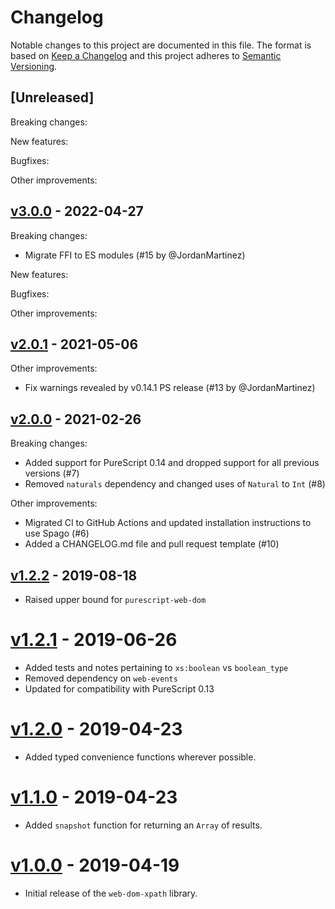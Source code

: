 # Changelog

Notable changes to this project are documented in this file. The format is based on [Keep a Changelog](https://keepachangelog.com/en/1.0.0/) and this project adheres to [Semantic Versioning](https://semver.org/spec/v2.0.0.html).

## [Unreleased]

Breaking changes:

New features:

Bugfixes:

Other improvements:

## [v3.0.0](https://github.com/purescript-web/purescript-web-dom-xpath/releases/tag/v3.0.0) - 2022-04-27

Breaking changes:
- Migrate FFI to ES modules (#15 by @JordanMartinez)

New features:

Bugfixes:

Other improvements:

## [v2.0.1](https://github.com/purescript-web/purescript-web-dom-xpath/releases/tag/v2.0.1) - 2021-05-06

Other improvements:
- Fix warnings revealed by v0.14.1 PS release (#13 by @JordanMartinez)

## [v2.0.0](https://github.com/purescript-web/purescript-web-dom-xpath/releases/tag/v2.0.0) - 2021-02-26

Breaking changes:
- Added support for PureScript 0.14 and dropped support for all previous versions (#7)
- Removed `naturals` dependency and changed uses of `Natural` to `Int` (#8)

Other improvements:
- Migrated CI to GitHub Actions and updated installation instructions to use Spago (#6)
- Added a CHANGELOG.md file and pull request template (#10)

## [v1.2.2](https://github.com/purescript-web/purescript-web-dom-xpath/releases/tag/v1.2.2) - 2019-08-18

- Raised upper bound for `purescript-web-dom`

# [v1.2.1](https://github.com/purescript-web/purescript-web-dom-xpath/releases/tag/v1.2.1) - 2019-06-26

- Added tests and notes pertaining to `xs:boolean` vs `boolean_type`
- Removed dependency on `web-events`
- Updated for compatibility with PureScript 0.13

# [v1.2.0](https://github.com/purescript-web/purescript-web-dom-xpath/releases/tag/v1.2.0) - 2019-04-23

- Added typed convenience functions wherever possible.

# [v1.1.0](https://github.com/purescript-web/purescript-web-dom-xpath/releases/tag/v1.1.0) - 2019-04-23

- Added `snapshot` function for returning an `Array` of results.

# [v1.0.0](https://github.com/purescript-web/purescript-web-dom-xpath/releases/tag/v1.0.0) - 2019-04-19

- Initial release of the `web-dom-xpath` library.
